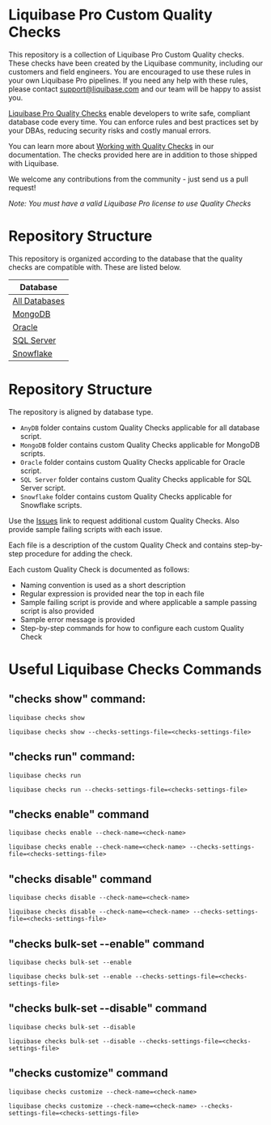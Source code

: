 # Liquibase Pro Custom Quality Checks
This repository is a collection of Liquibase Pro Custom Quality checks. These checks have been created by the Liquibase community, including our customers and field engineers. You are encouraged to use these rules in your own Liquibase Pro pipelines. If you need any help with these rules, please contact support@liquibase.com and our team will be happy to assist you. 

[Liquibase Pro Quality Checks](https://www.liquibase.com/quality-checks) enable developers to write safe, compliant database code every time. You can enforce rules and best practices set by your DBAs, reducing security risks and costly manual errors. 

You can learn more about [Working with Quality Checks](https://docs.liquibase.com/commands/quality-checks/working-with-quality-checks.html) in our documentation.
The checks provided here are in addition to those shipped with Liquibase. 

We welcome any contributions from the community - just send us a pull request!

*Note: You must have a valid Liquibase Pro license to use Quality Checks*

# Repository Structure

This repository is organized according to the database that the quality checks are compatible with. These are listed below.

| Database |
|----------|
| [All Databases](AnyDB)|
| [MongoDB](MongoDB) |
| [Oracle](Oracle) |
| [SQL Server](SQL&#32;Server) |
| [Snowflake](Snowflake) |


# Repository Structure
The repository is aligned by database type.

* `AnyDB` folder contains custom Quality Checks applicable for all database script. 
* `MongoDB` folder contains custom Quality Checks applicable for MongoDB scripts. 
* `Oracle` folder contains custom Quality Checks applicable for Oracle script. 
* `SQL Server` folder contains custom Quality Checks applicable for SQL Server script.
* `Snowflake` folder contains custom Quality Checks applicable for Snowflake scripts.

Use the [Issues](https://github.com/liquibase/custom_qualitychecks/issues) link to request additional custom Quality Checks. Also provide sample failing scripts with each issue.

Each file is a description of the custom Quality Check and contains step-by-step procedure for adding the check.

Each custom Quality Check is documented as follows: 
- Naming convention is used as a short description
- Regular expression is provided near the top in each file
- Sample failing script is provide and where applicable a sample passing script is also provided
- Sample error message is provided
- Step-by-step commands for how to configure each custom Quality Check

# Useful Liquibase Checks Commands

## "checks show" command:
`liquibase checks show`

`liquibase checks show --checks-settings-file=<checks-settings-file>`

## "checks run" command:
`liquibase checks run` 

`liquibase checks run --checks-settings-file=<checks-settings-file>`

## "checks enable" command
`liquibase checks enable --check-name=<check-name>`

`liquibase checks enable --check-name=<check-name> --checks-settings-file=<checks-settings-file>`

## "checks disable" command
`liquibase checks disable --check-name=<check-name>`

`liquibase checks disable --check-name=<check-name> --checks-settings-file=<checks-settings-file>`

## "checks bulk-set --enable" command
`liquibase checks bulk-set --enable`

`liquibase checks bulk-set --enable --checks-settings-file=<checks-settings-file>`

## "checks bulk-set --disable" command
`liquibase checks bulk-set --disable` 

`liquibase checks bulk-set --disable --checks-settings-file=<checks-settings-file>`

## "checks customize" command
`liquibase checks customize --check-name=<check-name>`

`liquibase checks customize --check-name=<check-name> --checks-settings-file=<checks-settings-file>`
